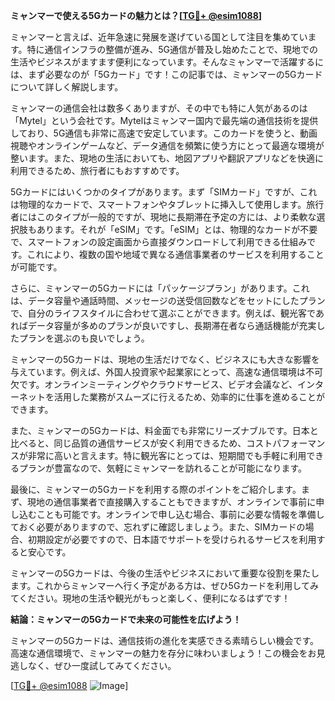 **ミャンマーで使える5Gカードの魅力とは？[[TG💪+ @esim1088](https://t.me/s/esim1088)]**

ミャンマーと言えば、近年急速に発展を遂げている国として注目を集めています。特に通信インフラの整備が進み、5G通信が普及し始めたことで、現地での生活やビジネスがますます便利になっています。そんなミャンマーで活躍するには、まず必要なのが「5Gカード」です！この記事では、ミャンマーの5Gカードについて詳しく解説します。

ミャンマーの通信会社は数多くありますが、その中でも特に人気があるのは「Mytel」という会社です。Mytelはミャンマー国内で最先端の通信技術を提供しており、5G通信も非常に高速で安定しています。このカードを使うと、動画視聴やオンラインゲームなど、データ通信を頻繁に使う方にとって最適な環境が整います。また、現地の生活においても、地図アプリや翻訳アプリなどを快適に利用できるため、旅行者にもおすすめです。

5Gカードにはいくつかのタイプがあります。まず「SIMカード」ですが、これは物理的なカードで、スマートフォンやタブレットに挿入して使用します。旅行者にはこのタイプが一般的ですが、現地に長期滞在予定の方には、より柔軟な選択肢もあります。それが「eSIM」です。「eSIM」とは、物理的なカードが不要で、スマートフォンの設定画面から直接ダウンロードして利用できる仕組みです。これにより、複数の国や地域で異なる通信事業者のサービスを利用することが可能です。

さらに、ミャンマーの5Gカードには「パッケージプラン」があります。これは、データ容量や通話時間、メッセージの送受信回数などをセットにしたプランで、自分のライフスタイルに合わせて選ぶことができます。例えば、観光客であればデータ容量が多めのプランが良いですし、長期滞在者なら通話機能が充実したプランを選ぶのも良いでしょう。

ミャンマーの5Gカードは、現地の生活だけでなく、ビジネスにも大きな影響を与えています。例えば、外国人投資家や起業家にとって、高速な通信環境は不可欠です。オンラインミーティングやクラウドサービス、ビデオ会議など、インターネットを活用した業務がスムーズに行えるため、効率的に仕事を進めることができます。

また、ミャンマーの5Gカードは、料金面でも非常にリーズナブルです。日本と比べると、同じ品質の通信サービスが安く利用できるため、コストパフォーマンスが非常に高いと言えます。特に観光客にとっては、短期間でも手軽に利用できるプランが豊富なので、気軽にミャンマーを訪れることが可能になります。

最後に、ミャンマーの5Gカードを利用する際のポイントをご紹介します。まず、現地の通信事業者で直接購入することもできますが、オンラインで事前に申し込むことも可能です。オンラインで申し込む場合、事前に必要な情報を準備しておく必要がありますので、忘れずに確認しましょう。また、SIMカードの場合、初期設定が必要ですので、日本語でサポートを受けられるサービスを利用すると安心です。

ミャンマーの5Gカードは、今後の生活やビジネスにおいて重要な役割を果たします。これからミャンマーへ行く予定がある方は、ぜひ5Gカードを利用してみてください。現地の生活や観光がもっと楽しく、便利になるはずです！

**結論：ミャンマーの5Gカードで未来の可能性を広げよう！**

ミャンマーの5Gカードは、通信技術の進化を実感できる素晴らしい機会です。高速な通信環境で、ミャンマーの魅力を存分に味わいましょう！この機会をお見逃しなく、ぜひ一度試してみてください。

[[TG💪+ @esim1088](https://t.me/s/esim1088) ![Image](https://i.postimg.cc/Y0z9fWf4/image.png)]